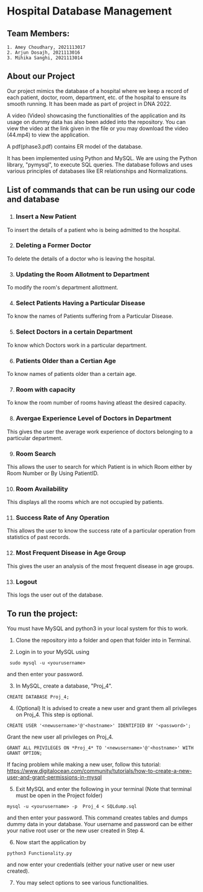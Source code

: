 # Hospital Database Management

## Team Members: 
    1. Amey Choudhary, 2021113017
    2. Arjun Dosajh, 2021113016
    3. Mihika Sanghi, 2021113014


## About our Project

Our project mimics the database of a hospital where we keep a record of each patient, doctor, room, department, etc. of the hospital to ensure its smooth running. It has been made as part of project in DNA 2022.

A video (Video) showcasing the functionalities of the application and its usage on dummy data has also been added into the repository. You can view the video at the link given in the file or you may download the video (44.mp4) to view the application.

A pdf(phase3.pdf) contains ER model of the database.

It has been implemented using Python and MySQL. We are using the Python library, "pymysql", to execute SQL queries. The database follows and uses various principles of databases like ER relationships and Normalizations.

## List of commands that can be run using our code and database
 
1. ### Insert a New Patient
To insert the details of a patient who is being admitted to the hospital.
 
2. ### Deleting a Former Doctor 
To delete the details of a doctor who is leaving the hospital.
 
3. ### Updating the Room Allotment to Department
To modify the room's department allottment.
 
4. ### Select Patients Having a Particular Disease
To know the names of Patients suffering from a Particular Disease.
 
5. ### Select Doctors in a certain Department
To know which Doctors work in a particular department.

6. ### Patients Older than a Certian Age
To know names of patients older than a certain age.
 
7. ### Room with capacity
To know the room number of rooms having atleast the desired capacity.
 
8. ### Avergae Experience Level of Doctors in Department
This gives the user the average work experience of doctors belonging to a particular department.
 
9. ### Room Search
This allows the user to search for which Patient is in which Room either by Room Number or By Using PatientID. 
 
10. ### Room Availability
This displays all the rooms which are not occupied by patients.
 
11. ### Success Rate of Any Operation
This allows the user to know the success rate of a particular operation from statistics of past records.
 
12. ### Most Frequent Disease in Age Group
This gives the user an analysis of the most frequent disease in age groups.
 
13. ### Logout
This logs the user out of the database.

## To run the project:

You must have MySQL and python3 in your local system for this to work.

1. Clone the repository into a folder and open that folder into in Terminal.

2. Login in to your MySQL using 
```
 sudo mysql -u <yourusername>
```
 and then enter your password.

3. In MySQL, create a database, "Proj_4".
```
CREATE DATABASE Proj_4;
```

4. (Optional) It is advised to create a new user and grant them all privileges on Proj_4. This step is optional.
```
CREATE USER '<newusername>'@'<hostname>' IDENTIFIED BY '<password>';
```
Grant the new user all privileges on Proj_4.
```
GRANT ALL PRIVILEGES ON *Proj_4* TO '<newusername>'@'<hostname>' WITH GRANT OPTION;
```
If facing problem while making a new user, follow this tutorial:
https://www.digitalocean.com/community/tutorials/how-to-create-a-new-user-and-grant-permissions-in-mysql

5. Exit MySQL and enter the following in your terminal (Note that terminal must be open in the Project folder)

```
mysql -u <yourusername> -p  Proj_4 < SQLdump.sql 
```
and then enter your password.
This command creates tables and dumps dummy data in your database. Your username and password can be either your native root user or the new user created in Step 4.

6. Now start the application by
```
python3 Functionality.py
```
and now enter your credentials (either your native user or new user created).

7. You may select options to see various functionalities.
